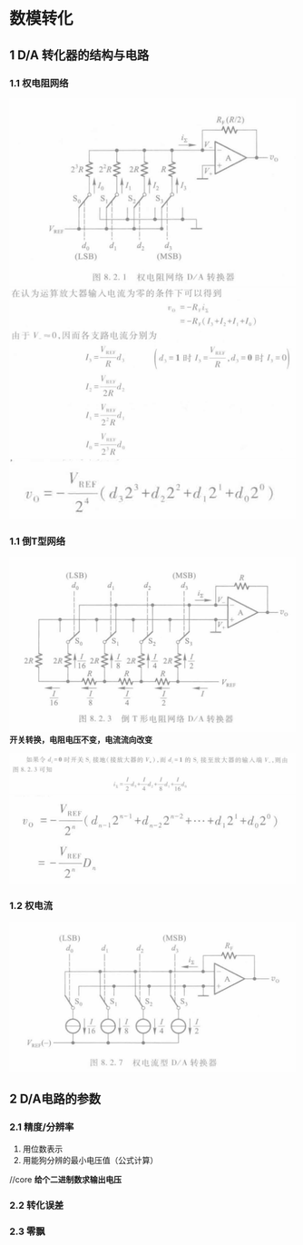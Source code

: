 # 数模转化

## 1 D/A 转化器的结构与电路

### 1.1 权电阻网络

![alt text](image.png)
![alt text](image-2.png)
![alt text](image-1.png)

### 1.1 倒T型网络

![alt text](image-3.png)
**开关转换，电阻电压不变，电流流向改变**

![alt text](image-4.png)
![alt text](image-5.png)

### 1.2 权电流

![alt text](image-6.png)

## 2 D/A电路的参数

### 2.1 精度/分辨率

1. 用位数表示
2. 用能狗分辨的最小电压值（公式计算）

//core
**给个二进制数求输出电压**

### 2.2 转化误差

### 2.3 零飘


